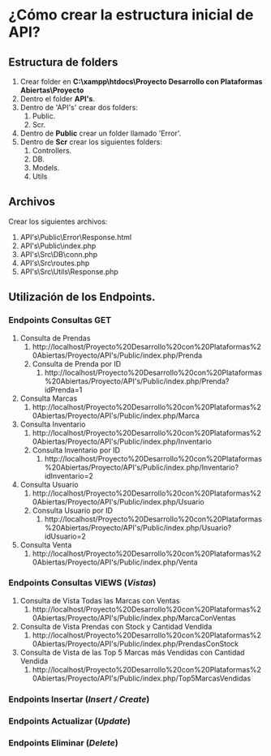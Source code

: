 # ¿Cómo crear la estructura inicial de API?

## Estructura de folders

1. Crear folder en **C:\xampp\htdocs\Proyecto Desarrollo con Plataformas Abiertas\Proyecto**
2. Dentro el folder **API's**.
3. Dentro de 'API's' crear dos folders:
    1. Public.
    2. Scr.
4. Dentro de **Public** crear un folder llamado 'Error'.
5. Dentro de **Scr** crear los siguientes folders:
    1. Controllers.
    2. DB.
    3. Models.
    4. Utils

## Archivos

Crear los siguientes archivos:

1. API's\Public\Error\Response.html
2. API's\Public\index.php
3. API's\Src\DB\conn.php
4. API's\Src\routes.php
5. API's\Src\Utils\Response.php

## Utilización de los Endpoints.

### Endpoints Consultas **GET**
1. Consulta de Prendas
    1. http://localhost/Proyecto%20Desarrollo%20con%20Plataformas%20Abiertas/Proyecto/API's/Public/index.php/Prenda
    2. Consulta de Prenda por ID
         1. http://localhost/Proyecto%20Desarrollo%20con%20Plataformas%20Abiertas/Proyecto/API's/Public/index.php/Prenda?idPrenda=1
2. Consulta Marcas
   1. http://localhost/Proyecto%20Desarrollo%20con%20Plataformas%20Abiertas/Proyecto/API's/Public/index.php/Marca
3. Consulta Inventario
   1. http://localhost/Proyecto%20Desarrollo%20con%20Plataformas%20Abiertas/Proyecto/API's/Public/index.php/Inventario
   2. Consulta Inventario por ID
      1. http://localhost/Proyecto%20Desarrollo%20con%20Plataformas%20Abiertas/Proyecto/API's/Public/index.php/Inventario?idInventario=2
4. Consulta Usuario
   1. http://localhost/Proyecto%20Desarrollo%20con%20Plataformas%20Abiertas/Proyecto/API's/Public/index.php/Usuario
   2. Consulta Usuario por ID
      1. http://localhost/Proyecto%20Desarrollo%20con%20Plataformas%20Abiertas/Proyecto/API's/Public/index.php/Usuario?idUsuario=2
5. Consulta Venta
   1. http://localhost/Proyecto%20Desarrollo%20con%20Plataformas%20Abiertas/Proyecto/API's/Public/index.php/Venta

### Endpoints Consultas VIEWS (*Vistas*)
1. Consulta de Vista Todas las Marcas con Ventas
   1. http://localhost/Proyecto%20Desarrollo%20con%20Plataformas%20Abiertas/Proyecto/API's/Public/index.php/MarcaConVentas
2. Consulta de Vista Prendas con Stock y Cantidad Vendida
   1. http://localhost/Proyecto%20Desarrollo%20con%20Plataformas%20Abiertas/Proyecto/API's/Public/index.php/PrendasConStock 
3. Consulta de Vista de las Top 5 Marcas más Vendidas con Cantidad Vendida
   1. http://localhost/Proyecto%20Desarrollo%20con%20Plataformas%20Abiertas/Proyecto/API's/Public/index.php/Top5MarcasVendidas

### Endpoints Insertar  (*Insert / Create*)

### Endpoints Actualizar  (*Update*)

### Endpoints Eliminar  (*Delete*)


##
###